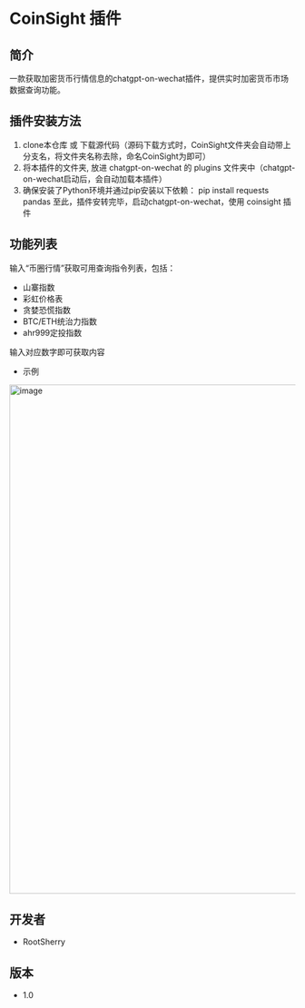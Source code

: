 # CoinSight 插件

## 简介
一款获取加密货币行情信息的chatgpt-on-wechat插件，提供实时加密货币市场数据查询功能。

## 插件安装方法
1. clone本仓库 或 下载源代码（源码下载方式时，CoinSight文件夹会自动带上分支名，将文件夹名称去除，命名CoinSight为即可）
2. 将本插件的文件夹, 放进 chatgpt-on-wechat 的 plugins 文件夹中（chatgpt-on-wechat启动后，会自动加载本插件）
3. 确保安装了Python环境并通过pip安装以下依赖：
   pip install requests pandas
至此，插件安转完毕，启动chatgpt-on-wechat，使用 coinsight 插件

## 功能列表
输入“币圈行情”获取可用查询指令列表，包括：
- 山寨指数
- 彩虹价格表
- 贪婪恐慌指数
- BTC/ETH统治力指数
- ahr999定投指数

输入对应数字即可获取内容

- 示例
<img width="897" alt="image" src="https://github.com/RootSherry/CoinSight/assets/121684306/7b764781-9b18-40a8-89de-bbc853c74c99">

## 开发者
- RootSherry

## 版本
- 1.0


